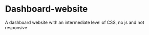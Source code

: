# Dashboard-website
A dashboard website with an intermediate level of CSS, no js and not responsive
